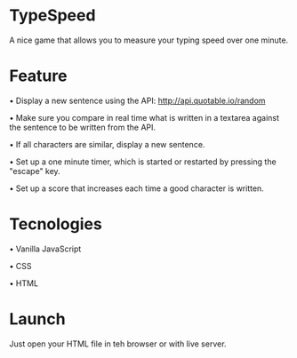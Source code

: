 # TypeSpeed

A nice game that allows you to measure your typing speed over one minute.

# Feature

• Display a new sentence using the API: http://api.quotable.io/random

• Make sure you compare in real time what is written in a textarea against the sentence to be written from the API.

• If all characters are similar, display a new sentence.

• Set up a one minute timer, which is started or restarted by pressing the "escape" key.

• Set up a score that increases each time a good character is written.



# Tecnologies

• Vanilla JavaScript 

• CSS 

• HTML

# Launch

Just open your HTML file in teh browser or with live server.

